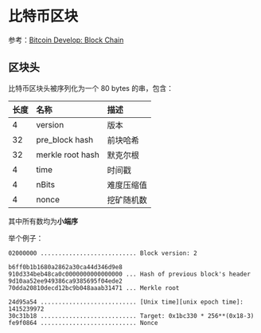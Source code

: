# 比特币区块

参考：[Bitcoin Develop: Block Chain](https://developer.bitcoin.org/reference/block_chain.html)

## 区块头

比特币区块头被序列化为一个 80 bytes 的串，包含：

| 长度 | 名称 | 描述 |
| :--- | :--- | :--- |
| 4 | version | 版本 |
| 32 | pre_block hash | 前块哈希 |
| 32 | merkle root hash | 默克尔根 |
| 4 | time | 时间戳 |
| 4 | nBits | 难度压缩值 |
| 4 | nonce | 挖矿随机数 |

其中所有数均为**小端序**

举个例子：

```
02000000 ........................... Block version: 2

b6ff0b1b1680a2862a30ca44d346d9e8
910d334beb48ca0c0000000000000000 ... Hash of previous block's header
9d10aa52ee949386ca9385695f04ede2
70dda20810decd12bc9b048aaab31471 ... Merkle root

24d95a54 ........................... [Unix time][unix epoch time]: 1415239972
30c31b18 ........................... Target: 0x1bc330 * 256**(0x18-3)
fe9f0864 ........................... Nonce
```
